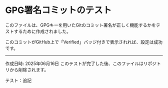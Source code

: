 # GPG署名コミットのテスト

このファイルは、GPGキーを用いたGitのコミット署名が正しく機能するかをテストするために作成されました。

このコミットがGitHub上で「Verified」バッジ付きで表示されれば、設定は成功です。

---
作成日時: 2025年06月16日
このテストが完了した後、このファイルはリポジトリから削除されます。

テスト：追記